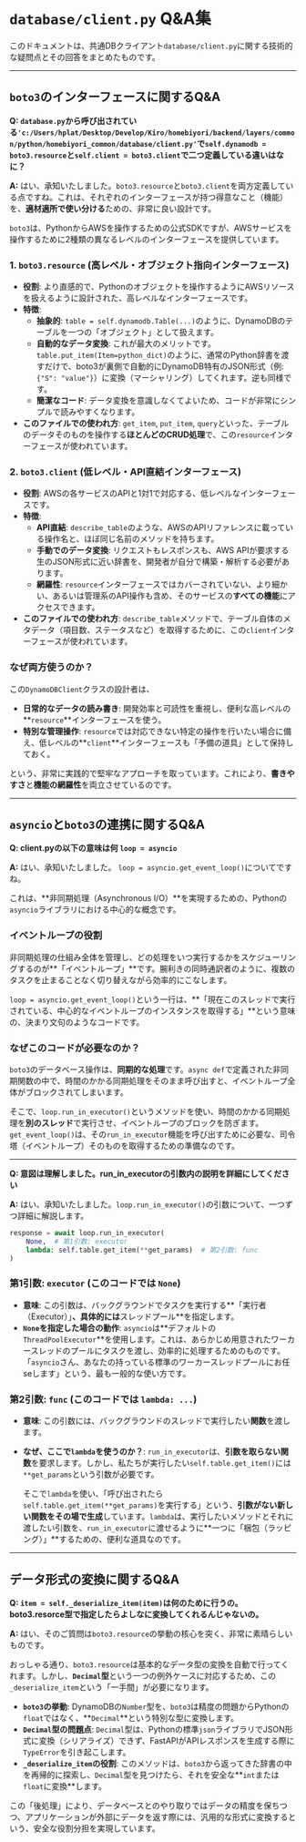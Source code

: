 # `database/client.py` Q&A集

このドキュメントは、共通DBクライアント`database/client.py`に関する技術的な疑問点とその回答をまとめたものです。

---

## `boto3`のインターフェースに関するQ&A

**Q: `database.py`から呼び出されている`'c:/Users/hplat/Desktop/Develop/Kiro/homebiyori/backend/layers/common/python/homebiyori_common/database/client.py'`で`self.dynamodb = boto3.resource`と`self.client = boto3.client`で二つ定義している違いはなに？**

**A:** はい、承知いたしました。`boto3.resource`と`boto3.client`を両方定義している点ですね。これは、それぞれのインターフェースが持つ得意なこと（機能）を、**適材適所で使い分ける**ための、非常に良い設計です。

`boto3`は、PythonからAWSを操作するための公式SDKですが、AWSサービスを操作するために2種類の異なるレベルのインターフェースを提供しています。

### 1. `boto3.resource` (高レベル・オブジェクト指向インターフェース)

*   **役割**: より直感的で、Pythonのオブジェクトを操作するようにAWSリソースを扱えるように設計された、高レベルなインターフェースです。
*   **特徴**:
    *   **抽象的**: `table = self.dynamodb.Table(...)`のように、DynamoDBのテーブルを一つの「オブジェクト」として扱えます。
    *   **自動的なデータ変換**: これが最大のメリットです。`table.put_item(Item=python_dict)`のように、通常のPython辞書を渡すだけで、boto3が裏側で自動的にDynamoDB特有のJSON形式（例: `{"S": "value"}`）に変換（マーシャリング）してくれます。逆も同様です。
    *   **簡潔なコード**: データ変換を意識しなくてよいため、コードが非常にシンプルで読みやすくなります。
*   **このファイルでの使われ方**: `get_item`, `put_item`, `query`といった、テーブルのデータそのものを操作する**ほとんどのCRUD処理**で、この`resource`インターフェースが使われています。

### 2. `boto3.client` (低レベル・API直結インターフェース)

*   **役割**: AWSの各サービスのAPIと1対1で対応する、低レベルなインターフェースです。
*   **特徴**:
    *   **API直結**: `describe_table`のような、AWSのAPIリファレンスに載っている操作名と、ほぼ同じ名前のメソッドを持ちます。
    *   **手動でのデータ変換**: リクエストもレスポンスも、AWS APIが要求する生のJSON形式に近い辞書を、開発者が自分で構築・解析する必要があります。
    *   **網羅性**: `resource`インターフェースではカバーされていない、より細かい、あるいは管理系のAPI操作も含め、そのサービスの**すべての機能**にアクセスできます。
*   **このファイルでの使われ方**: `describe_table`メソッドで、テーブル自体のメタデータ（項目数、ステータスなど）を取得するために、この`client`インターフェースが使われています。

### なぜ両方使うのか？

この`DynamoDBClient`クラスの設計者は、

*   **日常的なデータの読み書き**: 開発効率と可読性を重視し、便利な高レベルの**`resource`**インターフェースを使う。
*   **特別な管理操作**: `resource`では対応できない特定の操作を行いたい場合に備え、低レベルの**`client`**インターフェースも「予備の道具」として保持しておく。

という、非常に実践的で堅牢なアプローチを取っています。これにより、**書きやすさ**と**機能の網羅性**を両立させているのです。

---

## `asyncio`と`boto3`の連携に関するQ&A

**Q: client.pyの以下の意味は何 `loop = asyncio`**

**A:** はい、承知いたしました。
`loop = asyncio.get_event_loop()`についてですね。

これは、**非同期処理（Asynchronous I/O）**を実現するための、Pythonの`asyncio`ライブラリにおける中心的な概念です。

### イベントループの役割

非同期処理の仕組み全体を管理し、どの処理をいつ実行するかをスケジューリングするのが**「イベントループ」**です。腕利きの同時通訳者のように、複数のタスクを止まることなく切り替えながら効率的にこなします。

`loop = asyncio.get_event_loop()`という一行は、**「現在このスレッドで実行されている、中心的なイベントループのインスタンスを取得する」**という意味の、決まり文句のようなコードです。

### なぜこのコードが必要なのか？

`boto3`のデータベース操作は、**同期的な処理**です。`async def`で定義された非同期関数の中で、時間のかかる同期処理をそのまま呼び出すと、イベントループ全体がブロックされてしまいます。

そこで、`loop.run_in_executor()`というメソッドを使い、時間のかかる同期処理を**別のスレッド**で実行させ、イベントループのブロックを防ぎます。`get_event_loop()`は、その`run_in_executor`機能を呼び出すために必要な、司令塔（イベントループ）そのものを取得するための準備なのです。

---

**Q: 意図は理解しました。run_in_executorの引数内の説明を詳細にしてください**

**A:** はい、承知いたしました。`loop.run_in_executor()`の引数について、一つずつ詳細に解説します。

```python
response = await loop.run_in_executor(
    None,  # 第1引数: executor
    lambda: self.table.get_item(**get_params)  # 第2引数: func
)
```

### 第1引数: `executor` (このコードでは `None`)

*   **意味**: この引数は、バックグラウンドでタスクを実行する**「実行者（Executor）」**、具体的には**スレッドプール**を指定します。
*   **`None`を指定した場合の動作**: `asyncio`は**デフォルトの`ThreadPoolExecutor`**を使用します。これは、あらかじめ用意されたワーカースレッドのプールにタスクを渡し、効率的に処理するためのものです。「`asyncio`さん、あなたの持っている標準のワーカースレッドプールにお任seします」という、最も一般的な使い方です。

### 第2引数: `func` (このコードでは `lambda: ...`)

*   **意味**: この引数には、バックグラウンドのスレッドで実行したい**関数**を渡します。
*   **なぜ、ここで`lambda`を使うのか？**: `run_in_executor`は、**引数を取らない関数**を要求します。しかし、私たちが実行したい`self.table.get_item()`には`**get_params`という引数が必要です。

    そこで`lambda`を使い、「呼び出されたら`self.table.get_item(**get_params)`を実行する」という、**引数がない新しい関数をその場で生成**しています。`lambda`は、実行したいメソッドとそれに渡したい引数を、`run_in_executor`に渡せるように**一つに「梱包（ラッピング）」**するための、便利な道具なのです。

---

## データ形式の変換に関するQ&A

**Q: `item = self._deserialize_item(item)`は何のために行うの。boto3.resorce型で指定したらよしなに変換してくれるんじゃないの。**

**A:** はい、そのご質問は`boto3.resource`の挙動の核心を突く、非常に素晴らしいものです。

おっしゃる通り、`boto3.resource`は基本的なデータ型の変換を自動で行ってくれます。しかし、**`Decimal`型**という一つの例外ケースに対応するため、この`_deserialize_item`という「一手間」が必要になります。

*   **`boto3`の挙動**: DynamoDBの`Number`型を、`boto3`は精度の問題からPythonの`float`ではなく、**`Decimal`**という特別な型に変換します。
*   **`Decimal`型の問題点**: `Decimal`型は、Pythonの標準`json`ライブラリでJSON形式に変換（シリアライズ）できず、FastAPIがAPIレスポンスを生成する際に`TypeError`を引き起こします。
*   **`_deserialize_item`の役割**: このメソッドは、`boto3`から返ってきた辞書の中を再帰的に探索し、`Decimal`型を見つけたら、それを安全な**`int`または`float`に変換**します。

この「後処理」により、データベースとのやり取りではデータの精度を保ちつつ、アプリケーションが外部にデータを返す際には、汎用的な形式に変換するという、安全な役割分担を実現しています。